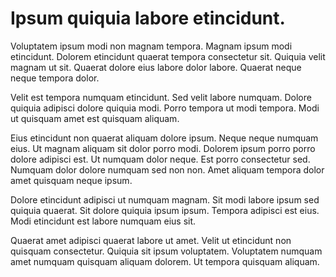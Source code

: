 # Ipsum quiquia labore etincidunt.

Voluptatem ipsum modi non magnam tempora. Magnam ipsum modi etincidunt. Dolorem etincidunt quaerat tempora consectetur sit. Quiquia velit magnam ut sit. Quaerat dolore eius labore dolor labore. Quaerat neque neque tempora dolor.

Velit est tempora numquam etincidunt. Sed velit labore numquam. Dolore quiquia adipisci dolore quiquia modi. Porro tempora ut modi tempora. Modi ut quisquam amet est quisquam aliquam.

Eius etincidunt non quaerat aliquam dolore ipsum. Neque neque numquam eius. Ut magnam aliquam sit dolor porro modi. Dolorem ipsum porro porro dolore adipisci est. Ut numquam dolor neque. Est porro consectetur sed. Numquam dolor dolore numquam sed non non. Amet aliquam tempora dolor amet quisquam neque ipsum.

Dolore etincidunt adipisci ut numquam magnam. Sit modi labore ipsum sed quiquia quaerat. Sit dolore quiquia ipsum ipsum. Tempora adipisci est eius. Modi etincidunt est labore numquam eius sit.

Quaerat amet adipisci quaerat labore ut amet. Velit ut etincidunt non quisquam consectetur. Quiquia sit ipsum voluptatem. Voluptatem numquam amet numquam quisquam aliquam dolorem. Ut tempora quisquam aliquam.


